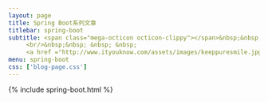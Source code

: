 ```yaml
---
layout: page
title: Spring Boot系列文章
titlebar: spring-boot
subtitle: <span class="mega-octicon octicon-clippy"></span>&nbsp;&nbsp; <a href ="http://gitbook.cn/gitchat/column/59f5daa149cd4330613605ba">点我学习：<font color="#00ffff">Spring Boot 精选达人课程</font></a>
     <br/>&nbsp;&nbsp; &nbsp; &nbsp; 
     <a href ="http://www.ityouknow.com/assets/images/keeppuresmile.jpg">关注公众号：<font color="#00FF00">纯洁的微笑</font>，回复"springboot"获取精选视频教程。</a>
menu: spring-boot
css: ['blog-page.css']
---
```


{% include spring-boot.html %}